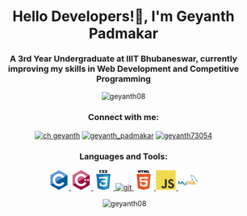 <h1 align="center">Hello Developers!👋, I'm Geyanth Padmakar</h1>
<h3 align="center">A 3rd Year Undergraduate at IIIT Bhubaneswar, currently improving my skills in Web Development and Competitive Programming</h3>

<p align="center"> <img src="https://komarev.com/ghpvc/?username=geyanth08&label=Profile%20views&color=0e75b6&style=flat" alt="geyanth08" /> </p>

<h3 align="center">Connect with me:</h3>
<p align="center">
<a href="https://fb.com/ch geyanth" target="blank"><img align="center" src="https://raw.githubusercontent.com/rahuldkjain/github-profile-readme-generator/master/src/images/icons/Social/facebook.svg" alt="ch geyanth" height="30" width="40" /></a>
<a href="https://instagram.com/geyanth_padmakar" target="blank"><img align="center" src="https://raw.githubusercontent.com/rahuldkjain/github-profile-readme-generator/master/src/images/icons/Social/instagram.svg" alt="geyanth_padmakar" height="30" width="40" /></a>
<a href="https://www.codechef.com/users/geyanth73054" target="blank"><img align="center" src="https://cdn.jsdelivr.net/npm/simple-icons@3.1.0/icons/codechef.svg" alt="geyanth73054" height="30" width="40" /></a>
</p>

<h3 align="center">Languages and Tools:</h3>
<p align="center"> <a href="https://www.cprogramming.com/" target="_blank"> <img src="https://raw.githubusercontent.com/devicons/devicon/master/icons/c/c-original.svg" alt="c" width="40" height="40"/> </a> <a href="https://www.w3schools.com/cpp/" target="_blank"> <img src="https://raw.githubusercontent.com/devicons/devicon/master/icons/cplusplus/cplusplus-original.svg" alt="cplusplus" width="40" height="40"/> </a> <a href="https://www.w3schools.com/css/" target="_blank"> <img src="https://raw.githubusercontent.com/devicons/devicon/master/icons/css3/css3-original-wordmark.svg" alt="css3" width="40" height="40"/> </a> <a href="https://git-scm.com/" target="_blank"> <img src="https://www.vectorlogo.zone/logos/git-scm/git-scm-icon.svg" alt="git" width="40" height="40"/> </a> <a href="https://www.w3.org/html/" target="_blank"> <img src="https://raw.githubusercontent.com/devicons/devicon/master/icons/html5/html5-original-wordmark.svg" alt="html5" width="40" height="40"/> </a> <a href="https://developer.mozilla.org/en-US/docs/Web/JavaScript" target="_blank"> <img src="https://raw.githubusercontent.com/devicons/devicon/master/icons/javascript/javascript-original.svg" alt="javascript" width="40" height="40"/> </a> <a href="https://www.mysql.com/" target="_blank"> <img src="https://raw.githubusercontent.com/devicons/devicon/master/icons/mysql/mysql-original-wordmark.svg" alt="mysql" width="40" height="40"/> </a> </p>

<p align="center">&nbsp;<img align="center" src="https://github-readme-stats.vercel.app/api?username=geyanth08&show_icons=true&locale=en" alt="geyanth08" /></p>
